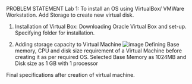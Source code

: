 PROBLEM STATEMENT Lab 1: To install an OS using VirtualBox/ VMWare Workstation. Add Storage to create new virtual disk.

1.	Installation of Virtual Box: 
Downloading Oracle Virtual Box and set-up. Specifying folder for installation.

2.	 Adding storage capacity to Virtual Machine
 ![image](https://www.virtualbox.org/manual/images/virtualbox-main.png)
Defining Base memory, CPU and disk size requirement of a Virtual Machine before creating it as per required OS.
Selected Base Memory as 1024MB and Disk size as 1 GB with 1 processor

 
Final specifications after creation of virtual machine.
